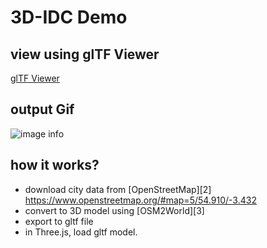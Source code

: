 # 3D-IDC Demo



## view using glTF Viewer

[glTF Viewer][1]

[1]: https://gltf-viewer.donmccurdy.com

## output Gif


![image info](./documents/city-IDC.gif)



## how it works?

- download city data from  [OpenStreetMap][2] https://www.openstreetmap.org/#map=5/54.910/-3.432
- convert to 3D model using [OSM2World][3]
- export to gltf file
- in Three.js, load gltf model.
  
